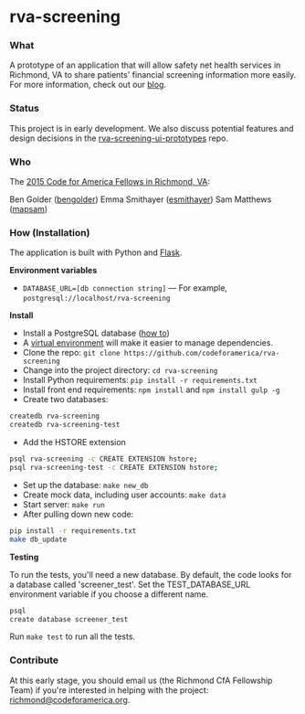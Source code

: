 # rva-screening

### What

A prototype of an application that will allow safety net health services in Richmond, VA to share patients' financial screening information more easily. For more information, check out our [blog](http://rva.codeforamerica.org).

### Status

This project is in early development. We also discuss potential features and design decisions in the [rva-screening-ui-prototypes](https://github.com/codeforamerica/rva-screening-ui-prototypes) repo.

### Who

The [2015 Code for America Fellows in Richmond, VA](http://www.codeforamerica.org/governments/rva-community-partners/):

Ben Golder ([bengolder](//github.com/bengolder))
Emma Smithayer ([esmithayer](//github.com/esmithayer))
Sam Matthews ([mapsam](//github.com/mapsam))

### How (Installation)

The application is built with Python and [Flask](http://flask.pocoo.org/).

**Environment variables**
* `DATABASE_URL=[db connection string]` — For example, `postgresql://localhost/rva-screening`

**Install**
* Install a PostgreSQL database ([how to](https://github.com/codeforamerica/howto/blob/master/PostgreSQL.md))
* A [virtual environment](https://github.com/codeforamerica/howto/blob/master/Python-Virtualenv.md) will make it easier to manage dependencies.
* Clone the repo: ```git clone https://github.com/codeforamerica/rva-screening```
* Change into the project directory: ```cd rva-screening```
* Install Python requirements: ```pip install -r requirements.txt```
* Install front end requirements: ```npm install``` and `npm install gulp -g`
* Create two databases: 

```bash
createdb rva-screening
createdb rva-screening-test
```

* Add the HSTORE extension

```bash
psql rva-screening -c CREATE EXTENSION hstore;
psql rva-screening-test -c CREATE EXTENSION hstore;
```

* Set up the database: ```make new_db```
* Create mock data, including user accounts: ```make data```
* Start server: ```make run```
* After pulling down new code:

```bash
pip install -r requirements.txt
make db_update
```

**Testing**

To run the tests, you'll need a new database. By default, the code looks for a database called 'screener_test'. Set the TEST_DATABASE_URL environment variable if you choose a different name.

```bash
psql
create database screener_test
```

Run ```make test``` to run all the tests.

### Contribute

At this early stage, you should email us (the Richmond CfA Fellowship Team) if you're interested in helping with the project:
[richmond@codeforamerica.org](mailto:richmond@codeforamerica.org).